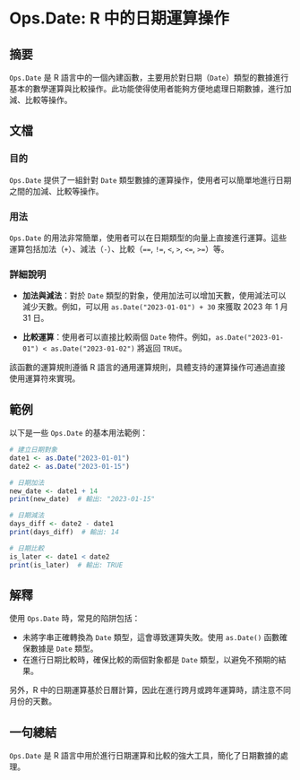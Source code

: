 <!--
Meta Description: # Ops.Date: R 中的日期運算操作 ## 摘要 `Ops.Date` 是 R 語言中的一個內建函數，主要用於對日期（`Date`）類型的數據進行基本的數學運算與比較操作。此功能使得使用者能夠方便地處理日期數據，進行加減、比較等操作。 ## 文檔 ### 目的 `Ops.Date` 提供了一...
Meta Keywords: date, ops, 2023, date1, date2
-->

# Ops.Date: R 中的日期運算操作

## 摘要
`Ops.Date` 是 R 語言中的一個內建函數，主要用於對日期（`Date`）類型的數據進行基本的數學運算與比較操作。此功能使得使用者能夠方便地處理日期數據，進行加減、比較等操作。

## 文檔
### 目的
`Ops.Date` 提供了一組針對 `Date` 類型數據的運算操作，使用者可以簡單地進行日期之間的加減、比較等操作。

### 用法
`Ops.Date` 的用法非常簡單，使用者可以在日期類型的向量上直接進行運算。這些運算包括加法（`+`）、減法（`-`）、比較（`==`, `!=`, `<`, `>`, `<=`, `>=`）等。

### 詳細說明
- **加法與減法**：對於 `Date` 類型的對象，使用加法可以增加天數，使用減法可以減少天數。例如，可以用 `as.Date("2023-01-01") + 30` 來獲取 2023 年 1 月 31 日。
  
- **比較運算**：使用者可以直接比較兩個 `Date` 物件。例如，`as.Date("2023-01-01") < as.Date("2023-01-02")` 將返回 `TRUE`。

該函數的運算規則遵循 R 語言的通用運算規則，具體支持的運算操作可通過直接使用運算符來實現。

## 範例
以下是一些 `Ops.Date` 的基本用法範例：

```R
# 建立日期對象
date1 <- as.Date("2023-01-01")
date2 <- as.Date("2023-01-15")

# 日期加法
new_date <- date1 + 14
print(new_date)  # 輸出: "2023-01-15"

# 日期減法
days_diff <- date2 - date1
print(days_diff)  # 輸出: 14

# 日期比較
is_later <- date1 < date2
print(is_later)  # 輸出: TRUE
```

## 解釋
使用 `Ops.Date` 時，常見的陷阱包括：
- 未將字串正確轉換為 `Date` 類型，這會導致運算失敗。使用 `as.Date()` 函數確保數據是 `Date` 類型。
- 在進行日期比較時，確保比較的兩個對象都是 `Date` 類型，以避免不預期的結果。

另外，R 中的日期運算基於日曆計算，因此在進行跨月或跨年運算時，請注意不同月份的天數。

## 一句總結
`Ops.Date` 是 R 語言中用於進行日期運算和比較的強大工具，簡化了日期數據的處理。